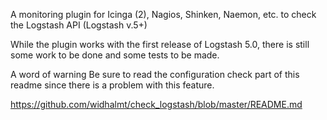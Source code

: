 A monitoring plugin for Icinga (2), Nagios, Shinken, Naemon, etc. to check the Logstash API (Logstash v.5+)

While the plugin works with the first release of Logstash 5.0, there is still some work to be done and some tests to be made.

A word of warning Be sure to read the configuration check part of this readme since there is a problem with this feature.


https://github.com/widhalmt/check_logstash/blob/master/README.md
